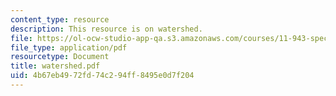 ```yaml
---
content_type: resource
description: This resource is on watershed.
file: https://ol-ocw-studio-app-qa.s3.amazonaws.com/courses/11-943-special-studies-in-urban-studies-and-planning-the-cardener-river-corridor-workshop-fall-2001/4b67eb4972fd74c294ff8495e0d7f204_watershed.pdf
file_type: application/pdf
resourcetype: Document
title: watershed.pdf
uid: 4b67eb49-72fd-74c2-94ff-8495e0d7f204
---
```

